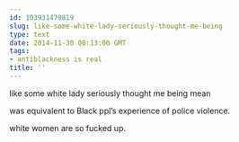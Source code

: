 ```yaml
---
id: 103931479819
slug: like-some-white-lady-seriously-thought-me-being
type: text
date: 2014-11-30 00:13:00 GMT
tags:
- antiblackness is real
title: ''
---
```

<p>like some white lady seriously thought me being mean</p>

<p>was equivalent to Black ppl&#8217;s experience of police violence.</p>

<p>white women are so fucked up.</p>